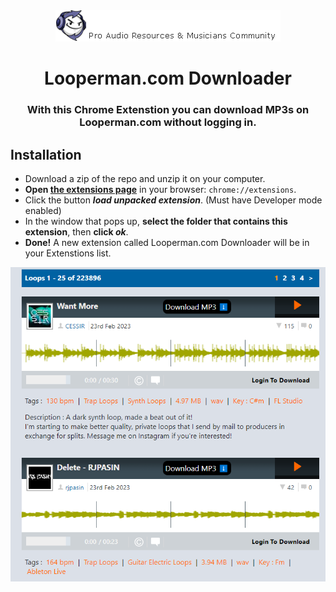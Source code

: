 <div align="center">
    <img src="header-mid.png"/>
    <h1>Looperman.com Downloader</h1>
    <h3>With this Chrome Extenstion you can download MP3s on Looperman.com without logging in.</h3>
</div>

## Installation
- Download a zip of the repo and unzip it on your computer.
- **Open [the extensions page](chrome://extensions)** in your browser: `chrome://extensions`. 
- Click the button **_load unpacked extension_**. (Must have Developer mode enabled)
- In the window that pops up, **select the folder that contains this extension**, then **click _ok_**.
- **Done!** A new extension called Looperman.com Downloader will be in your Extenstions list.

<div align="center">
    <img src="preview.png"/>
</div>

